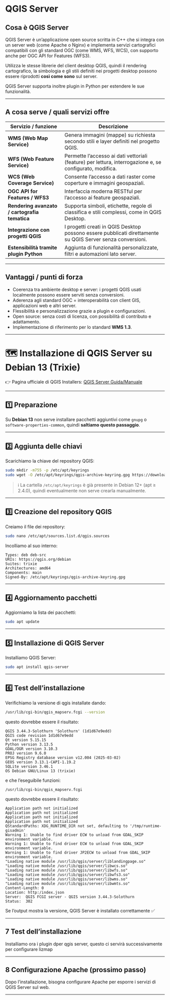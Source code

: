 # QGIS Server

## Cosa è QGIS Server

QGIS Server è un’applicazione open source scritta in C++ che si integra con un server web (come Apache o Nginx) e implementa servizi cartografici compatibili con gli standard OGC (come WMS, WFS, WCS), con supporto anche per OGC API for Features (WFS3).

Utilizza le stesse librerie del client desktop QGIS, quindi il rendering cartografico, la simbologia e gli stili definiti nei progetti desktop possono essere riprodotti **così come sono** sul server.

QGIS Server supporta inoltre plugin in Python per estendere le sue funzionalità.

---

## A cosa serve / quali servizi offre

| Servizio / funzione | Descrizione |
|---------------------|-------------|
| **WMS (Web Map Service)** | Genera immagini (mappe) su richiesta secondo stili e layer definiti nel progetto QGIS. |
| **WFS (Web Feature Service)** | Permette l’accesso ai dati vettoriali (feature) per lettura, interrogazione e, se configurato, modifica. |
| **WCS (Web Coverage Service)** | Consente l’accesso a dati raster come coperture e immagini geospaziali. |
| **OGC API for Features / WFS3** | Interfaccia moderna RESTful per l’accesso ai feature geospaziali. |
| **Rendering avanzato / cartografia tematica** | Supporta simboli, etichette, regole di classifica e stili complessi, come in QGIS Desktop. |
| **Integrazione con progetti QGIS** | I progetti creati in QGIS Desktop possono essere pubblicati direttamente su QGIS Server senza conversioni. |
| **Estensibilità tramite plugin Python** | Aggiunta di funzionalità personalizzate, filtri e automazioni lato server. |

---

## Vantaggi / punti di forza

- Coerenza tra ambiente desktop e server: i progetti QGIS usati localmente possono essere serviti senza conversioni.  
- Aderenza agli standard OGC = interoperabilità con client GIS, applicazioni web e altri server.  
- Flessibilità e personalizzazione grazie a plugin e configurazioni.  
- Open source: senza costi di licenza, con possibilità di contributo e adattamento.  
- Implementazione di riferimento per lo standard **WMS 1.3**.


---


# 🗺️ Installazione di QGIS Server su Debian 13 (Trixie)

👉 Pagina ufficiale di QGIS Installers: [QGIS Server Guida/Manuale](https://qgis.org/resources/installation-guide/#linux)

---

## 1️⃣ Preparazione

Su **Debian 13** non serve installare pacchetti aggiuntivi come `gnupg` o `software-properties-common`, quindi **saltiamo questo passaggio**.

---

## 2️⃣ Aggiunta delle chiavi

Scarichiamo la chiave del repository QGIS:

```bash
sudo mkdir -m755 -p /etc/apt/keyrings
sudo wget -O /etc/apt/keyrings/qgis-archive-keyring.gpg https://download.qgis.org/downloads/qgis-archive-keyring.gpg
```

> ℹ️ La cartella `/etc/apt/keyrings` è già presente in Debian 12+ (apt ≥ 2.4.0), quindi eventualmente non serve crearla manualmente.

---

## 3️⃣ Creazione del repository QGIS

Creiamo il file dei repository:

```bash
sudo nano /etc/apt/sources.list.d/qgis.sources
```

Incolliamo al suo interno:

```text
Types: deb deb-src
URIs: https://qgis.org/debian
Suites: trixie
Architectures: amd64
Components: main
Signed-By: /etc/apt/keyrings/qgis-archive-keyring.gpg
```

---

## 4️⃣ Aggiornamento pacchetti

Aggiorniamo la lista dei pacchetti:

```bash
sudo apt update
```

---

## 5️⃣ Installazione di QGIS Server

Installiamo QGIS Server:

```bash
sudo apt install qgis-server
```

---

## 6️⃣ Test dell’installazione
Verifichiamo la versione di qgis installate dando:
```bash
/usr/lib/cgi-bin/qgis_mapserv.fcgi --version
```

questo dovrebbe essere il risultato:
```
QGIS 3.44.3-Solothurn 'Solothurn' (1d1d67e9edd)
QGIS code revision 1d1d67e9edd
Qt version 5.15.15
Python version 3.13.5
GDAL/OGR version 3.10.3
PROJ version 9.6.0
EPSG Registry database version v12.004 (2025-03-02)
GEOS version 3.13.1-CAPI-1.19.2
SQLite version 3.46.1
OS Debian GNU/Linux 13 (trixie)
```

e che l’eseguibile funzioni:

```
/usr/lib/cgi-bin/qgis_mapserv.fcgi
```

questo dovrebbe essere il risultato:
```
Application path not initialized
Application path not initialized
Application path not initialized
Application path not initialized
QStandardPaths: XDG_RUNTIME_DIR not set, defaulting to '/tmp/runtime-gisadmin'
Warning 1: Unable to find driver ECW to unload from GDAL_SKIP environment variable.
Warning 1: Unable to find driver ECW to unload from GDAL_SKIP environment variable.
Warning 1: Unable to find driver JP2ECW to unload from GDAL_SKIP environment variable.
"Loading native module /usr/lib/qgis/server/liblandingpage.so"
"Loading native module /usr/lib/qgis/server/libwcs.so"
"Loading native module /usr/lib/qgis/server/libwfs.so"
"Loading native module /usr/lib/qgis/server/libwfs3.so"
"Loading native module /usr/lib/qgis/server/libwms.so"
"Loading native module /usr/lib/qgis/server/libwmts.so"
Content-Length: 0
Location: http:/index.json
Server:  QGIS FCGI server - QGIS version 3.44.3-Solothurn
Status:  302
```

Se l’output mostra la versione, QGIS Server è installato correttamente ✅

---
## 7 Test dell’installazione
Installiamo ora i plugin dper qgis server, questo ci servirà successivamente per configurare lizmap 

---

## 8 Configurazione Apache (prossimo passo)

Dopo l’installazione, bisogna configurare Apache per esporre i servizi di QGIS Server sul web.

---
